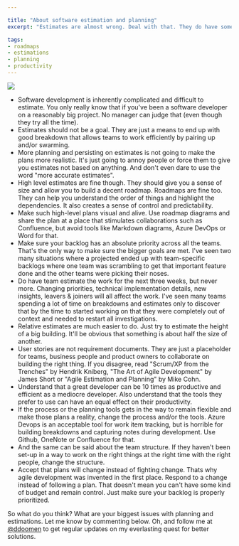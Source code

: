```yaml
---

title: "About software estimation and planning"
excerpt: "Estimates are almost wrong. Deal with that. They do have some value though."

tags:
- roadmaps
- estimations
- planning
- productivity
---
```


<img src="{{ site.url }}{{ site.baseurl }}/assets/images/posts/2023/Roadmap.jpg" class="align-center"/> 

* Software development is inherently complicated and difficult to estimate. You only really know that if you've been a software developer on a reasonably big project. No manager can judge that (even though they try all the time).
* Estimates should not be a goal. They are just a means to end up with good breakdown that allows teams to work efficiently by pairing up and/or swarming. 
* More planning and persisting on estimates is not going to make the plans more realistic. It's just going to annoy people or force them to give you estimates not based on anything. And don't even dare to use the word "more accurate estimates".
* High level estimates are fine though. They should give you a sense of size and allow you to build a decent roadmap. Roadmaps are fine too. They can help you understand the order of things and highlight the dependencies. It also creates a sense of control and predictability.
* Make such high-level plans visual and alive. Use roadmap diagrams and share the plan at a place that stimulates collaborations such as Confluence, but avoid tools like Markdown diagrams, Azure DevOps or Word for that.  
* Make sure your backlog has an absolute priority across all the teams. That's the only way to make sure the bigger goals are met. I've seen two many situations where a projected ended up with team-specific backlogs where one team was scrambling to get that important feature done and the other teams were picking their noses.
* Do have team estimate the work for the next three weeks, but never more. Changing priorities, technical implementation details, new insights, leavers & joiners will all affect the work. I've seen many teams spending a lot of time on breakdowns and estimates only to discover that by the time to started working on that they were completely out of context and needed to restart all investigations. 
* Relative estimates are much easier to do. Just try to estimate the height of a big building. It'll be obvious that something is about half the size of another. 
* User stories are not requirement documents. They are just a placeholder for teams, business people and product owners to collaborate on building the right thing. If you disagree, read "Scrum/XP from the Trenches" by Hendrik Kniberg, "The Art of Agile Development" by James Short or "Agile Estimation and Planning" by Mike Cohn. 
* Understand that a great developer can be 10 times as productive and efficient as a mediocre developer. Also understand that the tools they prefer to use can have an equal effect on their productivity. 
* If the process or the planning tools gets in the way to remain flexible and make those plans a reality, change the process and/or the tools. Azure Devops is an acceptable tool for work item tracking, but is horrible for building breakdowns and capturing notes during development. Use Github, OneNote or Confluence for that. 
* And the same can be said about the team structure. If they haven't been set-up in a way to work on the right things at the right time with the right people, change the structure. 
* Accept that plans will change instead of fighting change. Thats why agile development was invented in the first place. Respond to a change instead of following a plan. That doesn't mean you can't have some kind of budget and remain control. Just make sure your backlog is properly prioritized. 

So what do you think? What are your biggest issues with planning and estimations. Let me know by commenting below. Oh, and follow me at [@ddoomen](https://twitter.com/ddoomen) to get regular updates on my everlasting quest for better solutions.
